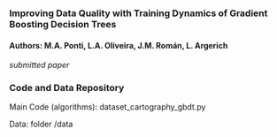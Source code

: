### Improving Data Quality with Training Dynamics of Gradient Boosting Decision Trees
#### Authors: M.A. Ponti, L.A. Oliveira, J.M. Román, L. Argerich

*submitted paper*

### Code and Data Repository

Main Code (algorithms): dataset_cartography_gbdt.py

Data: folder /data 

